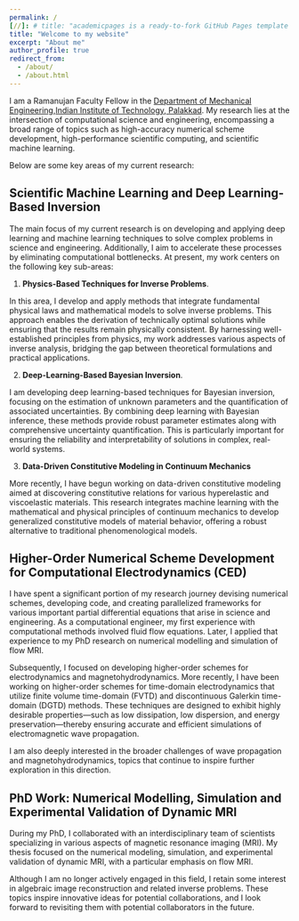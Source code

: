 ```yaml
---
permalink: /
[//]: # title: "academicpages is a ready-to-fork GitHub Pages template for academic personal websites"
title: "Welcome to my website"
excerpt: "About me"
author_profile: true
redirect_from: 
  - /about/
  - /about.html
---
```


I am a Ramanujan Faculty Fellow in the [Department of Mechanical Engineering](https://iitpkd.ac.in/mechanical-engineering),[Indian Institute of Technology, Palakkad](https://iitpkd.ac.in/). My research lies at the intersection of computational science and engineering, encompassing a broad range of topics such as high-accuracy numerical scheme development, high-performance scientific computing, and scientific machine learning. 

Below are some key areas of my current research:

## Scientific Machine Learning and Deep Learning-Based Inversion

The main focus of my current research is on developing and applying deep learning and machine learning techniques to solve complex problems in science and engineering. Additionally, I aim to accelerate these processes by eliminating computational bottlenecks. At present, my work centers on the following key sub-areas:

1. **Physics-Based Techniques for Inverse Problems**.

In this area, I develop and apply methods that integrate fundamental physical laws and mathematical models to solve inverse problems. This approach enables the derivation of technically optimal solutions while ensuring that the results remain physically consistent. By harnessing well-established principles from physics, my work addresses various aspects of inverse analysis, bridging the gap between theoretical formulations and practical applications.

2. **Deep-Learning-Based Bayesian Inversion**.

I am developing deep learning-based techniques for Bayesian inversion, focusing on the estimation of unknown parameters and the quantification of associated uncertainties. By combining deep learning with Bayesian inference, these methods provide robust parameter estimates along with comprehensive uncertainty quantification. This is particularly important for ensuring the reliability and interpretability of solutions in complex, real-world systems.

3. **Data-Driven Constitutive Modeling in Continuum Mechanics**

More recently, I have begun working on data-driven constitutive modeling aimed at discovering constitutive relations for various hyperelastic and viscoelastic materials. This research integrates machine learning with the mathematical and physical principles of continuum mechanics to develop generalized constitutive models of material behavior, offering a robust alternative to traditional phenomenological models.

## Higher-Order Numerical Scheme Development for Computational Electrodynamics (CED)

I have spent a significant portion of my research journey devising numerical schemes, developing code, and creating parallelized frameworks for various important partial differential equations that arise in science and engineering. As a computational engineer, my first experience with computational methods involved fluid flow equations. Later, I applied that experience to my PhD research on numerical modelling and simulation of flow MRI.

Subsequently, I focused on developing higher-order schemes for electrodynamics and magnetohydrodynamics. More recently, I have been working on higher-order schemes for time-domain electrodynamics that utilize finite volume time-domain (FVTD) and discontinuous Galerkin time-domain (DGTD) methods. These techniques are designed to exhibit highly desirable properties—such as low dissipation, low dispersion, and energy preservation—thereby ensuring accurate and efficient simulations of electromagnetic wave propagation.

I am also deeply interested in the broader challenges of wave propagation and magnetohydrodynamics, topics that continue to inspire further exploration in this direction.

## PhD Work: Numerical Modelling, Simulation and Experimental Validation of Dynamic MRI

During my PhD, I collaborated with an interdisciplinary team of scientists specializing in various aspects of magnetic resonance imaging (MRI). My thesis focused on the numerical modeling, simulation, and experimental validation of dynamic MRI, with a particular emphasis on flow MRI.

Although I am no longer actively engaged in this field, I retain some interest in algebraic image reconstruction and related inverse problems. These topics inspire innovative ideas for potential collaborations, and I look forward to revisiting them with potential collaborators in the future.

<!--- Academic background
======


{% include base_path %}
# Selected publications
{% for post in site.publications reversed %}
{% if post.type == 'selected' %}
{% include archive-single-cv.html %}
{% endif %}
{% endfor %}
--->
